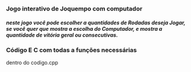 ### Jogo interativo de Joquempo com computador

##### neste jogo você pode escolher a quantidades de Rodadas deseja Jogar, se você quer que mostra a escolha do Computador, e mostra a quantidade de vitória geral ou consecutivas.





### Código E C com todas a funções necessárias


dentro do codigo.cpp




